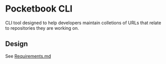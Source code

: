 # Pocketbook CLI

CLI tool designed to help developers maintain colletions of URLs that relate to repositories they are working on.

## Design

See [Requirements.md](/Requirements.md)